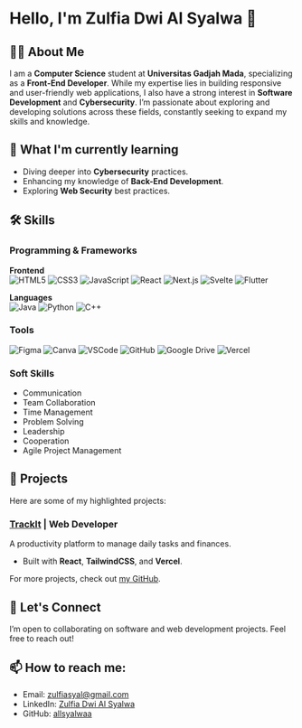 # Hello, I'm Zulfia Dwi Al Syalwa 👋

## 👩‍💻 About Me
I am a **Computer Science** student at **Universitas Gadjah Mada**, specializing as a **Front-End Developer**. While my expertise lies in building responsive and user-friendly web applications, I also have a strong interest in **Software Development** and **Cybersecurity**. I’m passionate about exploring and developing solutions across these fields, constantly seeking to expand my skills and knowledge.

## 🌱 What I'm currently learning
- Diving deeper into **Cybersecurity** practices.
- Enhancing my knowledge of **Back-End Development**.
- Exploring **Web Security** best practices.

## 🛠 Skills
### Programming & Frameworks
**Frontend**  
![HTML5](https://img.shields.io/badge/-HTML5-FF5733?style=flat-square&logo=html5&logoColor=fff)  ![CSS3](https://img.shields.io/badge/-CSS3-1572B6?style=flat-square&logo=css3&logoColor=fff)  ![JavaScript](https://img.shields.io/badge/-JavaScript-F7DF1E?style=flat-square&logo=javascript&logoColor=fff)  ![React](https://img.shields.io/badge/-React-61DAFB?style=flat-square&logo=react&logoColor=fff)  ![Next.js](https://img.shields.io/badge/-Next.js-000000?style=flat-square&logo=next.js&logoColor=fff)  ![Svelte](https://img.shields.io/badge/-Svelte-FF3E00?style=flat-square&logo=svelte&logoColor=fff)  ![Flutter](https://img.shields.io/badge/-Flutter-02569B?style=flat-square&logo=flutter&logoColor=fff)

**Languages**  
![Java](https://img.shields.io/badge/-Java-007396?style=flat-square&logo=java&logoColor=fff)  ![Python](https://img.shields.io/badge/-Python-3776AB?style=flat-square&logo=python&logoColor=fff)  ![C++](https://img.shields.io/badge/-C++-00599C?style=flat-square&logo=cplusplus&logoColor=fff)

### Tools
![Figma](https://img.shields.io/badge/-Figma-FF7262?style=flat-square&logo=figma&logoColor=fff)  ![Canva](https://img.shields.io/badge/-Canva-00C4CC?style=flat-square&logo=canva&logoColor=fff)  ![VSCode](https://img.shields.io/badge/-VSCode-007ACC?style=flat-square&logo=visualstudiocode&logoColor=fff)  ![GitHub](https://img.shields.io/badge/-GitHub-181717?style=flat-square&logo=github&logoColor=fff)  ![Google Drive](https://img.shields.io/badge/-Google%20Drive-4285F4?style=flat-square&logo=google-drive&logoColor=fff)  ![Vercel](https://img.shields.io/badge/-Vercel-000000?style=flat-square&logo=vercel&logoColor=fff)  

### Soft Skills
- Communication  
- Team Collaboration  
- Time Management  
- Problem Solving  
- Leadership  
- Cooperation  
- Agile Project Management

## 🌟 Projects
Here are some of my highlighted projects:
### [TrackIt](https://track-it-five-beige.vercel.app) | Web Developer
A productivity platform to manage daily tasks and finances.
- Built with **React**, **TailwindCSS**, and **Vercel**.

For more projects, check out [my GitHub](https://github.com/allsyalwaa).

## 📢 Let's Connect
I’m open to collaborating on software and web development projects. Feel free to reach out!

## 📫 How to reach me:
- Email: [zulfiasyal@gmail.com](mailto:zulfiasyal@gmail.com)
- LinkedIn: [Zulfia Dwi Al Syalwa](www.linkedin.com/in/zulfia-dwi-al-syalwa)
- GitHub: [allsyalwaa](https://github.com/allsyalwaa)
